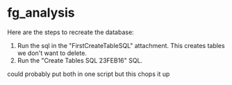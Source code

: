 # fg_analysis

Here are the steps to recreate the database:

1. Run the sql in the "FirstCreateTableSQL" attachment.  This creates tables we don't want to delete.
2. Run the "Create Tables SQL 23FEB16" SQL. 

could probably put both in one script but this chops it up